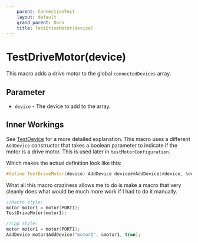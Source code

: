```yaml
---
    parent: ConnectionTest
    layout: default
    grand_parent: Docs
    title: TestDriveMotor(device)
---
```

# TestDriveMotor(device)
This macro adds a drive motor to the global `connectedDevices` array.

## Parameter
- `device` - The device to add to the array.

## Inner Workings
See [TestDevice](TestDevice/) for a more detailed explanation. This macro uses a different `AddDevice` constructor that takes a boolean parameter to indicate if the motor is a drive motor. This is used later in `testMotorConfiguration`. 

Which makes the actual definition look like this:
```cpp
#define TestDriveMotor(device) AddDevice device##AddDevice(#device, &device, true);
```

What all this macro craziness allows me to do is make a macro that very cleanly does what would be much more work if I had to do it manually.
```cpp
//Macro style:
motor motor1 = motor(PORT1);
TestDriveMotor(motor1);

//Cpp style:
motor motor1 = motor(PORT1);
AddDevice motor1AddDevice("motor1", &motor1, true);
```

